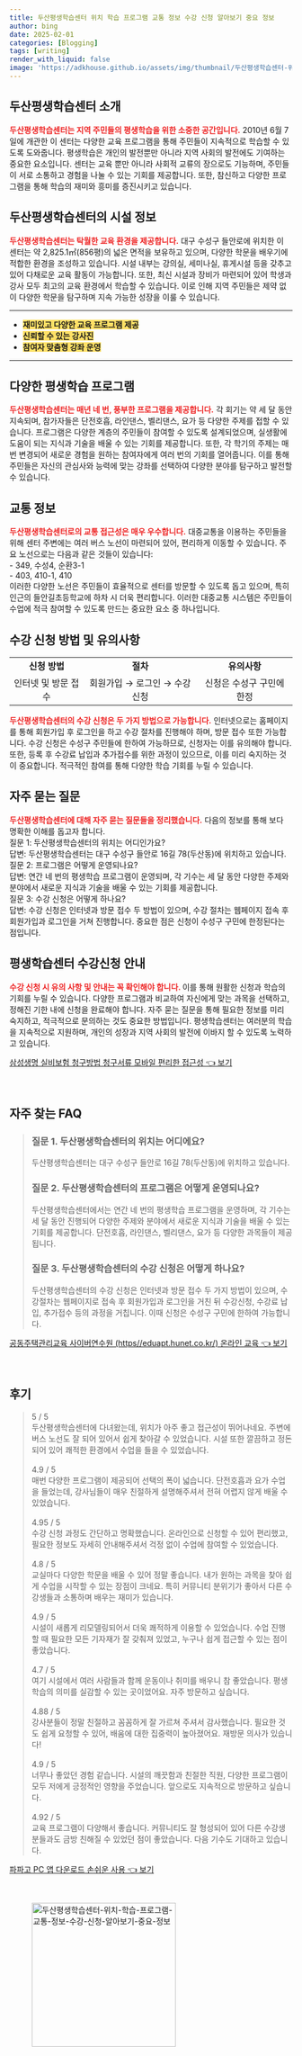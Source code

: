 ```yaml
---
title: 두산평생학습센터 위치 학습 프로그램 교통 정보 수강 신청 알아보기 중요 정보
author: bing
date: 2025-02-01
categories: [Blogging]
tags: [writing]
render_with_liquid: false
image: 'https://adkhouse.github.io/assets/img/thumbnail/두산평생학습센터-위치-학습-프로그램-교통-정보-수강-신청-알아보기-중요-정보.webp'
---
```



<h2 id='두산평생학습센터소개'>두산평생학습센터 소개</h2>

<p><b><span style="color: #ee2323;">두산평생학습센터는 지역 주민들의 평생학습을 위한 소중한 공간입니다.</span></b> 2010년 6월 7일에 개관한 이 센터는 다양한 교육 프로그램을 통해 주민들이 지속적으로 학습할 수 있도록 도와줍니다. 평생학습은 개인의 발전뿐만 아니라 지역 사회의 발전에도 기여하는 중요한 요소입니다. 센터는 교육 뿐만 아니라 사회적 교류의 장으로도 기능하며, 주민들이 서로 소통하고 경험을 나눌 수 있는 기회를 제공합니다. 또한, 참신하고 다양한 프로그램을 통해 학습의 재미와 흥미를 증진시키고 있습니다.</p>

<h2 id='시설정보'>두산평생학습센터의 시설 정보</h2>

<p><b><span style="color: #ee2323;">두산평생학습센터는 탁월한 교육 환경을 제공합니다.</span></b> 대구 수성구 들안로에 위치한 이 센터는 약 2,825.1㎡(856평)의 넓은 면적을 보유하고 있으며, 다양한 학문을 배우기에 적합한 환경을 조성하고 있습니다. 시설 내부는 강의실, 세미나실, 휴게시설 등을 갖추고 있어 다채로운 교육 활동이 가능합니다. 또한, 최신 시설과 장비가 마련되어 있어 학생과 강사 모두 최고의 교육 환경에서 학습할 수 있습니다. 이로 인해 지역 주민들은 제약 없이 다양한 학문을 탐구하며 지속 가능한 성장을 이룰 수 있습니다.</p>

<hr />

<ul>
    <li><b><span style="background-color: #ffe066;">재미있고 다양한 교육 프로그램 제공</span></b></li>
    <li><b><span style="background-color: #ffe066;">신뢰할 수 있는 강사진</span></b></li>
    <li><b><span style="background-color: #ffe066;">참여자 맞춤형 강좌 운영</span></b></li>
</ul>

<hr />

<h2 id='평생학습프로그램'>다양한 평생학습 프로그램</h2>

<p><b><span style="color: #ee2323;">두산평생학습센터는 매년 네 번, 풍부한 프로그램을 제공합니다.</span></b> 각 회기는 약 세 달 동안 지속되며, 참가자들은 단전호흡, 라인댄스, 벨리댄스, 요가 등 다양한 주제를 접할 수 있습니다. 프로그램은 다양한 계층의 주민들이 참여할 수 있도록 설계되었으며, 실생활에 도움이 되는 지식과 기술을 배울 수 있는 기회를 제공합니다. 또한, 각 학기의 주제는 매번 변경되어 새로운 경험을 원하는 참여자에게 여러 번의 기회를 열어줍니다. 이를 통해 주민들은 자신의 관심사와 능력에 맞는 강좌를 선택하여 다양한 분야를 탐구하고 발전할 수 있습니다.</p>

<h2 id='교통정보'>교통 정보</h2>

<p><b><span style="color: #ee2323;">두산평생학습센터로의 교통 접근성은 매우 우수합니다.</span></b> 대중교통을 이용하는 주민들을 위해 센터 주변에는 여러 버스 노선이 마련되어 있어, 편리하게 이동할 수 있습니다. 주요 노선으로는 다음과 같은 것들이 있습니다: <br> - 349, 수성4, 순환3-1 <br> - 403, 410-1, 410 <br> 이러한 다양한 노선은 주민들이 효율적으로 센터를 방문할 수 있도록 돕고 있으며, 특히 인근의 들안길초등학교에 하차 시 더욱 편리합니다. 이러한 대중교통 시스템은 주민들이 수업에 적극 참여할 수 있도록 만드는 중요한 요소 중 하나입니다.</p>

<h2 id='신청방법'>수강 신청 방법 및 유의사항</h2>

<table>
    <tr>
        <td style="text-align: center; height: 17px;"><b>신청 방법</b></td>
        <td style="text-align: center; height: 17px;"><b>절차</b></td>
        <td style="text-align: center; height: 17px;"><b>유의사항</b></td>
    </tr>
    <tr>
        <td style="text-align: center; height: 17px;">인터넷 및 방문 접수</td>
        <td style="text-align: center; height: 17px;">회원가입 → 로그인 → 수강신청</td>
        <td style="text-align: center; height: 17px;">신청은 수성구 구민에 한정</td>
    </tr>
</table>

<p><b><span style="color: #ee2323;">두산평생학습센터의 수강 신청은 두 가지 방법으로 가능합니다.</span></b> 인터넷으로는 홈페이지를 통해 회원가입 후 로그인을 하고 수강 절차를 진행해야 하며, 방문 접수 또한 가능합니다. 수강 신청은 수성구 주민들에 한하여 가능하므로, 신청자는 이를 유의해야 합니다. 또한, 등록 후 수강료 납입과 추가접수를 위한 과정이 있으므로, 이를 미리 숙지하는 것이 중요합니다. 적극적인 참여를 통해 다양한 학습 기회를 누릴 수 있습니다.</p>

<h2 id='자주묻는질문'>자주 묻는 질문</h2>

<p><b><span style="color: #ee2323;">두산평생학습센터에 대해 자주 묻는 질문들을 정리했습니다.</span></b> 다음의 정보를 통해 보다 명확한 이해를 돕고자 합니다. <br> 질문 1: 두산평생학습센터의 위치는 어디인가요? <br> 답변: 두산평생학습센터는 대구 수성구 들안로 16길 78(두산동)에 위치하고 있습니다.<br> 질문 2: 프로그램은 어떻게 운영되나요? <br> 답변: 연간 네 번의 평생학습 프로그램이 운영되며, 각 기수는 세 달 동안 다양한 주제와 분야에서 새로운 지식과 기술을 배울 수 있는 기회를 제공합니다. <br> 질문 3: 수강 신청은 어떻게 하나요? <br> 답변: 수강 신청은 인터넷과 방문 접수 두 방법이 있으며, 수강 절차는 웹페이지 접속 후 회원가입과 로그인을 거쳐 진행합니다. 중요한 점은 신청이 수성구 구민에 한정된다는 점입니다.</p>

<h2 id='수강신청안내'>평생학습센터 수강신청 안내</h2>

<p><b><span style="color: #ee2323;">수강 신청 시 유의 사항 및 안내는 꼭 확인해야 합니다. </span></b> 이를 통해 원활한 신청과 학습의 기회를 누릴 수 있습니다. 다양한 프로그램과 비교하여 자신에게 맞는 과목을 선택하고, 정해진 기한 내에 신청을 완료해야 합니다. 자주 묻는 질문을 통해 필요한 정보를 미리 숙지하고, 적극적으로 문의하는 것도 중요한 방법입니다. 평생학습센터는 여러분의 학습을 지속적으로 지원하며, 개인의 성장과 지역 사회의 발전에 이바지 할 수 있도록 노력하고 있습니다.</p>


<p><a class="click-button" title="삼성생명 실비보험 청구방법 청구서류 모바일 편리한 접근성" href="https://adkhouse.github.io/posts/%EC%82%BC%EC%84%B1%EC%83%9D%EB%AA%85-%EC%8B%A4%EB%B9%84%EB%B3%B4%ED%97%98-%EC%B2%AD%EA%B5%AC%EB%B0%A9%EB%B2%95-%EC%B2%AD%EA%B5%AC%EC%84%9C%EB%A5%98-%EB%AA%A8%EB%B0%94%EC%9D%BC-%ED%8E%B8%EB%A6%AC%ED%95%9C-%EC%A0%91%EA%B7%BC%EC%84%B1/" rel="dofollow">삼성생명 실비보험 청구방법 청구서류 모바일 편리한 접근성 👈 보기</a></p><br>
<h2 id='자주_찾는_FAQ'>자주 찾는 FAQ</h2>
<div itemscope="" itemtype="https://schema.org/FAQPage"> 
<blockquote> 
<div itemscope="" itemprop="mainEntity" itemtype="https://schema.org/Question"> 
<h3 itemprop="name">질문 1. 두산평생학습센터의 위치는 어디에요?</h3> 
<div itemscope="" itemprop="acceptedAnswer" itemtype="https://schema.org/Answer"> 
<span itemprop="text"> 
<p>두산평생학습센터는 대구 수성구 들안로 16길 78(두산동)에 위치하고 있습니다.</p> 
</span> 
</div> 
</div> 
<div itemscope="" itemprop="mainEntity" itemtype="https://schema.org/Question"> 
<h3 itemprop="name">질문 2. 두산평생학습센터의 프로그램은 어떻게 운영되나요?</h3> 
<div itemscope="" itemprop="acceptedAnswer" itemtype="https://schema.org/Answer"> 
<span itemprop="text"> 
<p>두산평생학습센터에서는 연간 네 번의 평생학습 프로그램을 운영하며, 각 기수는 세 달 동안 진행되어 다양한 주제와 분야에서 새로운 지식과 기술을 배울 수 있는 기회를 제공합니다. 단전호흡, 라인댄스, 벨리댄스, 요가 등 다양한 과목들이 제공됩니다.</p> 
</span> 
</div> 
</div> 
<div itemscope="" itemprop="mainEntity" itemtype="https://schema.org/Question"> 
<h3 itemprop="name">질문 3. 두산평생학습센터의 수강 신청은 어떻게 하나요?</h3> 
<div itemscope="" itemprop="acceptedAnswer" itemtype="https://schema.org/Answer"> 
<span itemprop="text"> 
<p>두산평생학습센터의 수강 신청은 인터넷과 방문 접수 두 가지 방법이 있으며, 수강절차는 웹페이지로 접속 후 회원가입과 로그인을 거친 뒤 수강신청, 수강료 납입, 추가접수 등의 과정을 거칩니다. 이때 신청은 수성구 구민에 한하여 가능합니다.</p> 
</span> 
</div> 
</div> 
</blockquote> 
</div>
<p><a class="click-button" title="공동주택관리교육 사이버연수원 (https//eduapt.hunet.co.kr/) 온라인 교육" href="https://adkhouse.github.io/posts/%EA%B3%B5%EB%8F%99%EC%A3%BC%ED%83%9D%EA%B4%80%EB%A6%AC%EA%B5%90%EC%9C%A1-%EC%82%AC%EC%9D%B4%EB%B2%84%EC%97%B0%EC%88%98%EC%9B%90-(httpseduapt.hunet.co.kr)-%EC%98%A8%EB%9D%BC%EC%9D%B8-%EA%B5%90%EC%9C%A1/" rel="dofollow">공동주택관리교육 사이버연수원 (https//eduapt.hunet.co.kr/) 온라인 교육 👈 보기</a></p><br>
<h2 id='후기'>후기</h2>
<div itemscope itemtype="https://schema.org/Product">
  <blockquote>
  <div itemprop="review" itemscope itemtype="https://schema.org/Review">
      <div itemprop="reviewRating" itemscope itemtype="https://schema.org/Rating"> <span itemprop="ratingValue">5</span> / <span itemprop="bestRating">5</span> </div>
      <span itemprop="reviewBody">두산평생학습센터에 다녀왔는데, 위치가 아주 좋고 접근성이 뛰어나네요. 주변에 버스 노선도 잘 되어 있어서 쉽게 찾아갈 수 있었습니다. 시설 또한 깔끔하고 정돈되어 있어 쾌적한 환경에서 수업을 들을 수 있었습니다.</span>
  </div>
  <br>
  <div itemprop="review" itemscope itemtype="https://schema.org/Review">
      <div itemprop="reviewRating" itemscope itemtype="https://schema.org/Rating"> <span itemprop="ratingValue">4.9</span> / <span itemprop="bestRating">5</span> </div>
      <span itemprop="reviewBody">매번 다양한 프로그램이 제공되어 선택의 폭이 넓습니다. 단전호흡과 요가 수업을 들었는데, 강사님들이 매우 친절하게 설명해주셔서 전혀 어렵지 않게 배울 수 있었습니다.</span>
  </div>
  <br>
  <div itemprop="review" itemscope itemtype="https://schema.org/Review">
      <div itemprop="reviewRating" itemscope itemtype="https://schema.org/Rating"> <span itemprop="ratingValue">4.95</span> / <span itemprop="bestRating">5</span> </div>
      <span itemprop="reviewBody">수강 신청 과정도 간단하고 명확했습니다. 온라인으로 신청할 수 있어 편리했고, 필요한 정보도 자세히 안내해주셔서 걱정 없이 수업에 참여할 수 있었습니다.</span>
  </div>
  <br>
  <div itemprop="review" itemscope itemtype="https://schema.org/Review">
      <div itemprop="reviewRating" itemscope itemtype="https://schema.org/Rating"> <span itemprop="ratingValue">4.8</span> / <span itemprop="bestRating">5</span> </div>
      <span itemprop="reviewBody">교실마다 다양한 학문을 배울 수 있어 정말 좋습니다. 내가 원하는 과목을 찾아 쉽게 수업을 시작할 수 있는 장점이 크네요. 특히 커뮤니티 분위기가 좋아서 다른 수강생들과 소통하며 배우는 재미가 있습니다.</span>
  </div>
  <br>
  <div itemprop="review" itemscope itemtype="https://schema.org/Review">
      <div itemprop="reviewRating" itemscope itemtype="https://schema.org/Rating"> <span itemprop="ratingValue">4.9</span> / <span itemprop="bestRating">5</span> </div>
      <span itemprop="reviewBody">시설이 새롭게 리모델링되어서 더욱 쾌적하게 이용할 수 있었습니다. 수업 진행할 때 필요한 모든 기자재가 잘 갖춰져 있었고, 누구나 쉽게 접근할 수 있는 점이 좋았습니다.</span>
  </div>
  <br>
  <div itemprop="review" itemscope itemtype="https://schema.org/Review">
      <div itemprop="reviewRating" itemscope itemtype="https://schema.org/Rating"> <span itemprop="ratingValue">4.7</span> / <span itemprop="bestRating">5</span> </div>
      <span itemprop="reviewBody">여기 시설에서 여러 사람들과 함께 운동이나 취미를 배우니 참 좋았습니다. 평생학습의 의미를 실감할 수 있는 곳이었어요. 자주 방문하고 싶습니다.</span>
  </div>
  <br>
  <div itemprop="review" itemscope itemtype="https://schema.org/Review">
      <div itemprop="reviewRating" itemscope itemtype="https://schema.org/Rating"> <span itemprop="ratingValue">4.88</span> / <span itemprop="bestRating">5</span> </div>
      <span itemprop="reviewBody">강사분들이 정말 친절하고 꼼꼼하게 잘 가르쳐 주셔서 감사했습니다. 필요한 것도 쉽게 요청할 수 있어, 배움에 대한 집중력이 높아졌어요. 재방문 의사가 있습니다!</span>
  </div>
  <br>
  <div itemprop="review" itemscope itemtype="https://schema.org/Review">
      <div itemprop="reviewRating" itemscope itemtype="https://schema.org/Rating"> <span itemprop="ratingValue">4.9</span> / <span itemprop="bestRating">5</span> </div>
      <span itemprop="reviewBody">너무나 좋았던 경험 같습니다. 시설의 깨끗함과 친절한 직원, 다양한 프로그램이 모두 저에게 긍정적인 영향을 주었습니다. 앞으로도 지속적으로 방문하고 싶습니다.</span>
  </div>
  <br>
  <div itemprop="review" itemscope itemtype="https://schema.org/Review">
      <div itemprop="reviewRating" itemscope itemtype="https://schema.org/Rating"> <span itemprop="ratingValue">4.92</span> / <span itemprop="bestRating">5</span> </div>
      <span itemprop="reviewBody">교육 프로그램이 다양해서 좋습니다. 커뮤니티도 잘 형성되어 있어 다른 수강생 분들과도 금방 친해질 수 있었던 점이 좋았습니다. 다음 기수도 기대하고 있습니다.</span>
  </div>
  </blockquote>
</div>
<p><a class="click-button" title="파파고 PC 앱 다운로드 손쉬운 사용" href="https://adkhouse.github.io/posts/%ED%8C%8C%ED%8C%8C%EA%B3%A0-PC-%EC%95%B1-%EB%8B%A4%EC%9A%B4%EB%A1%9C%EB%93%9C-%EC%86%90%EC%89%AC%EC%9A%B4-%EC%82%AC%EC%9A%A9/" rel="dofollow">파파고 PC 앱 다운로드 손쉬운 사용 👈 보기</a></p><br>
<figure class="image"><img src="https://adkhouse.github.io/assets/img/thumbnail/두산평생학습센터-위치-학습-프로그램-교통-정보-수강-신청-알아보기-중요-정보.webp" alt="두산평생학습센터-위치-학습-프로그램-교통-정보-수강-신청-알아보기-중요-정보" width="256" height="256"></figure>